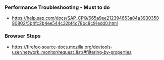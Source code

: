 
### Performance Troubleshooting - Must to do

* https://help.sap.com/docs/SAP_CPQ/665a9ee212394653a84a393035090802/5b4fc2b4ee544c32bf4c78bc8c91edd0.html


### Browser Steps

* https://firefox-source-docs.mozilla.org/devtools-user/network_monitor/request_list/#filtering-by-properties
